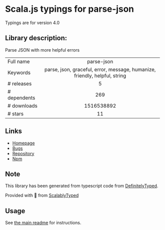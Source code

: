 
# Scala.js typings for parse-json

Typings are for version 4.0

## Library description:
Parse JSON with more helpful errors

|                    |                 |
| ------------------ | :-------------: |
| Full name          | parse-json |
| Keywords           | parse, json, graceful, error, message, humanize, friendly, helpful, string |
| # releases         | 5 |
| # dependents       | 269 |
| # downloads        | 1516538892 |
| # stars            | 11 |

## Links
- [Homepage](https://github.com/sindresorhus/parse-json#readme)
- [Bugs](https://github.com/sindresorhus/parse-json/issues)
- [Repository](https://github.com/sindresorhus/parse-json)
- [Npm](https://www.npmjs.com/package/parse-json)
    


## Note
This library has been generated from typescript code from [DefinitelyTyped](https://definitelytyped.org).

Provided with :purple_heart: from [ScalablyTyped](https://github.com/oyvindberg/ScalablyTyped)

## Usage
See [the main readme](../../readme.md) for instructions.


